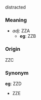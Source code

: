 distracted
### Meaning
+ _adj_: ZZA
	+ __eg__: ZZB

### Origin

ZZC

### Synonym

__eg__: ZZD

+ ZZE


